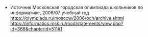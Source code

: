 - Источник 
Московская городская олимпиада школьников по информатике, 2006/07 учебный год 
https://olympiads.ru/moscow/2006/och/archive.shtml  
https://informatics.msk.ru/mod/statements/view.php?id=366&chapterid=511#1
